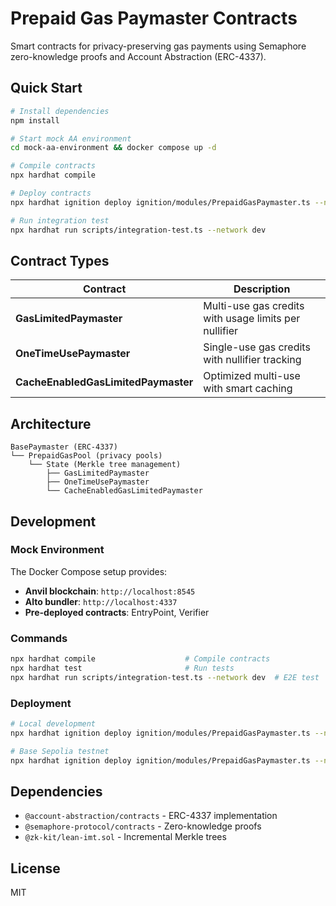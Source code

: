 # Prepaid Gas Paymaster Contracts

Smart contracts for privacy-preserving gas payments using Semaphore zero-knowledge proofs and Account Abstraction (ERC-4337).

## Quick Start

```bash
# Install dependencies
npm install

# Start mock AA environment
cd mock-aa-environment && docker compose up -d

# Compile contracts
npx hardhat compile

# Deploy contracts
npx hardhat ignition deploy ignition/modules/PrepaidGasPaymaster.ts --network dev

# Run integration test
npx hardhat run scripts/integration-test.ts --network dev
```

## Contract Types

| Contract | Description |
|----------|-------------|
| **GasLimitedPaymaster** | Multi-use gas credits with usage limits per nullifier |
| **OneTimeUsePaymaster** | Single-use gas credits with nullifier tracking |
| **CacheEnabledGasLimitedPaymaster** | Optimized multi-use with smart caching |

## Architecture

```
BasePaymaster (ERC-4337)
└── PrepaidGasPool (privacy pools)
    └── State (Merkle tree management)
        ├── GasLimitedPaymaster
        ├── OneTimeUsePaymaster  
        └── CacheEnabledGasLimitedPaymaster
```

## Development

### Mock Environment
The Docker Compose setup provides:
- **Anvil blockchain**: `http://localhost:8545`
- **Alto bundler**: `http://localhost:4337`
- **Pre-deployed contracts**: EntryPoint, Verifier

### Commands
```bash
npx hardhat compile                    # Compile contracts
npx hardhat test                       # Run tests
npx hardhat run scripts/integration-test.ts --network dev  # E2E test
```

### Deployment
```bash
# Local development
npx hardhat ignition deploy ignition/modules/PrepaidGasPaymaster.ts --network dev

# Base Sepolia testnet
npx hardhat ignition deploy ignition/modules/PrepaidGasPaymaster.ts --network baseSepolia
```

## Dependencies

- `@account-abstraction/contracts` - ERC-4337 implementation
- `@semaphore-protocol/contracts` - Zero-knowledge proofs
- `@zk-kit/lean-imt.sol` - Incremental Merkle trees

## License

MIT


